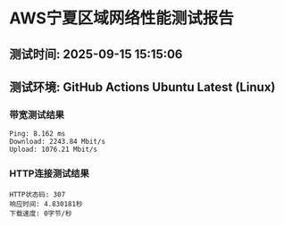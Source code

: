 # AWS宁夏区域网络性能测试报告
## 测试时间: 2025-09-15 15:15:06
## 测试环境: GitHub Actions Ubuntu Latest (Linux)

### 带宽测试结果
```
Ping: 8.162 ms
Download: 2243.84 Mbit/s
Upload: 1076.21 Mbit/s
```

### HTTP连接测试结果
```
HTTP状态码: 307
响应时间: 4.830181秒
下载速度: 0字节/秒
```

